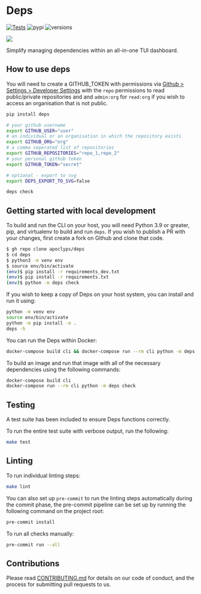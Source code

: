 # Deps

[![Tests](https://github.com/apoclyps/deps/actions/workflows/test.yml/badge.svg)](https://github.com/apoclyps/deps/actions/workflows/test.yml)
![pypi](https://img.shields.io/pypi/v/deps.svg)
![versions](https://img.shields.io/pypi/pyversions/deps.svg)

![](https://banners.beyondco.de/deps.png?theme=light&packageManager=pip+install&packageName=deps&pattern=architect&style=style_1&description=Improve+visibility+of+your+dependencies&md=1&showWatermark=1&fontSize=100px&images=https%3A%2F%2Flaravel.com%2Fimg%2Flogomark.min.svg)

Simplify managing dependencies within an all-in-one TUI dashboard.

## How to use deps

You will need to create a GITHUB_TOKEN with permissions via [Github > Settings > Developer Settings](https://github.com/settings/tokens/new) with the `repo` permissions to read public/private repositories and and `admin:org` for `read:org` if you wish to access an organisation that is not public.

```bash
pip install deps

# your github username
export GITHUB_USER="user"
# an individual or an organisation in which the repository exists
export GITHUB_ORG="org"
# a comma seperated list of repositories
export GITHUB_REPOSITORIES="repo_1,repo_2"
# your personal github token
export GITHUB_TOKEN="secret"

# optional - export to svg
export DEPS_EXPORT_TO_SVG=false

deps check
```

## Getting started with local development

To build and run the CLI on your host, you will need Python 3.9 or greater, pip, and virtualenv to build and run `deps`.
If you wish to publish a PR with your changes, first create a fork on Github and clone that code.

```bash
$ gh repo clone apoclyps/deps
$ cd deps
$ python3 -m venv env
$ source env/bin/activate
(env)$ pip install -r requirements_dev.txt
(env)$ pip install -r requirements.txt
(env)$ python -m deps check
```

If you wish to keep a copy of Deps on your host system, you can install and run it using:

```bash
python -m venv env
source env/bin/activate
python -m pip install -e .
deps -h
```

You can run the Deps within Docker:

```bash
docker-compose build cli && docker-compose run --rm cli python -m deps check
```

To build an image and run that image with all of the necessary dependencies using the following commands:

```bash
docker-compose build cli
docker-compose run --rm cli python -m deps check
```

## Testing

A test suite has been included to ensure Deps functions correctly.

To run the entire test suite with verbose output, run the following:

```bash
make test
```

## Linting

To run individual linting steps:

```bash
make lint
```

You can also set up ``pre-commit`` to run the linting steps automatically during the commit phase,
the pre-commit pipeline can be set up by running the following command on the project root:

```bash
pre-commit install
```

To run all checks manually:

```bash
pre-commit run --all
```

## Contributions

Please read [CONTRIBUTING.md](CONTRIBUTING.md) for details on our code of conduct, and the process for submitting pull requests to us.
